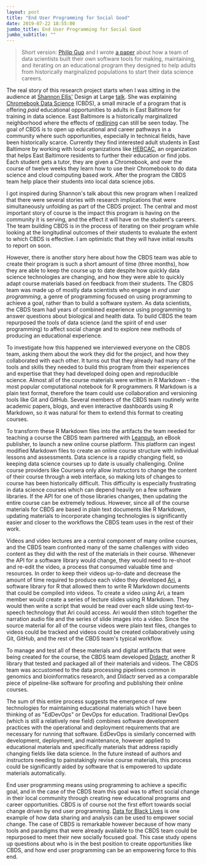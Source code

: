 ```yaml
---
layout: post
title: "End User Programming for Social Good"
date: 2019-07-22 18:55:00
jumbo_title: End User Programming for Social Good
jumbo_subtitle: ""
---
```


> Short version: [Philip Guo](https://twitter.com/pgbovine) and I wrote 
[a paper](https://seankross.com/vlhcc-2019/)
about how a team of 
data scientists built their own software tools for making, maintaining, and 
iterating on an educational program they designed to help adults from 
historically marginalized populations to start their data science careers.

The real story of this research project starts when I was sitting in the 
audience at [Shannon Ellis'](https://twitter.com/Shannon_E_Ellis/)
Design at Large [talk](https://youtu.be/P-mAGIE52yY). She was explaining
[Chromebook Data Science](https://jhudatascience.org/chromebookdatascience/) 
(CBDS), a
small miracle of a program that is offering *paid* educational opportunities to
adults in East Baltimore for training in data science. East Baltimore is a
historically marginalized neighborhood where the effects of 
[redlining](https://blogs.library.jhu.edu/2017/09/the-baltimore-redlining-map-ranking-neighborhoods/) can still be seen today. The goal of CBDS is to open up
educational and career pathways in a community where such opportunities, 
especially in technical fields, have been historically scarce. Currently they
find interested adult students in East Baltimore by working with local 
organizations like [HEBCAC](https://hebcac.org/), an organization that helps
East Baltimore residents to further their education or find jobs. Each student
gets a tutor, they are given a Chromebook, and over the course of twelve weeks
they learn how to use their Chromebook to do data science and cloud computing
based work. After the program the CBDS team help place their students into
local data science jobs.

I got inspired during Shannon's talk about this new program when I realized
that there were several stories
with research implications that were simultaneously unfolding as part of the
CBDS project. The central and most important story of course is the impact this program is having on the community it is serving, and the effect it will have
on the student's careers. The team building CBDS is in the process of iterating
on their program while looking at the longitudinal outcomes of their students to
evaluate the extent to which CBDS is effective. I am optimistic that they will
have initial results to report on soon.

However, there is another story here about how the CBDS team was able to create
their program is such a short amount of time (three months), how they are able
to keep the course up to date despite how quickly data science technologies
are changing, and how they were able to quickly adapt course materials based on
feedback from their students. The CBDS team was made up of mostly data
scientists who engage in *end user programming*, a genre of programming
focused on using programming to achieve a goal, rather than to build a software
system. As data scientists, the CBDS team had years of combined experience
using programming to answer questions about biological and health data. To
build CBDS the team repurposed the tools of data science (and the spirit of
end user programming) to affect social change and to explore new methods of 
producing an educational experience. 

To investigate how this happened we interviewed everyone on the CBDS team,
asking them about the work they did for the project, and how they collaborated
with each other. It turns out that they already had many of the tools and skills
they needed to build this program from their experiences and expertise that 
they had developed doing open and reproducible science. Almost all of the
course materials were written in R Markdown - the most popular computational
notebook for R programmers. R Markdown is a plain text format, therefore
the team could use collaboration and versioning tools like Git and GitHub.
Several members of the CBDS team routinely write academic papers, blogs, and
even interactive dashboards using R Markdown, so it was natural for them to
extend this format to creating courses.

To transform these R Markdown files into the artifacts the team needed for 
teaching a course the CBDS team partnered with [Leanpub](https://leanpub.com/),
an eBook publisher, to launch a new online course platform. This platform can
ingest modified Markdown files to create an online course structure with 
individual lessons and assessments. Data science is a rapidly changing field,
so keeping data science courses up to date is usually challenging. Online
course providers like Coursera only allow instructors to change the content of
their course through a web interface, so making lots of changes to course has
been historically difficult. This difficulty is especially frustrating in data 
science courses which can depend heavily on a few software libraries. If the 
API for one of those libraries changes, then updating the entire course can be
extremely tedious. However, since all of the course materials for CBDS are based
in plain text documents like R Markdown, updating materials to incorporate
changing technologies is significantly easier and closer to the workflows the
CBDS team uses in the rest of their work.

Videos and video lectures are a central component of many online courses, and
the CBDS team confronted many of the same challenges with video content as they
did with the rest of the materials in their course. Whenever the API for a 
software library would change, they would need to re-shoot and re-edit the
video, a process that consumed valuable time and resources. In order to keep
their videos up-to-date and decrease the amount of time required to produce each
video they developed [Ari](https://github.com/seankross/ari), a software 
library for R that allowed them to write
R Markdown documents that could be compiled into videos. To create a video
using Ari, a team member would create a series of lecture slides using R
Markdown. They would then write a script that would be read over each slide
using text-to-speech technology that Ari could access. Ari would then stitch
together the narration audio file and the series of slide images into a video.
Since the source material for all of the course videos were plain text files,
changes to videos could be tracked and videos could be created collaboratively
using Git, GitHub, and the rest of the CBDS team's typical workflow.

To manage and test all of these materials and digital artifacts that were being
created for the course, the CBDS team developed 
[Didactr](https://github.com/muschellij2/didactr), another R library that
tested and packaged all of their materials and videos. The CBDS team was 
accustomed to the data processing pipelines common in genomics and 
bioinformatics research, and Didactr served as a comparable piece of 
pipeline-like software for proofing and publishing their online courses.

The sum of this entire process suggests the emergence of new technologies for
maintaining educational materials which I have been thinking of as "EdDevOps"
or DevOps for education. Traditional DevOps (which is still a relatively
new field) combines software development practices with the operational and
deployment requirements that are necessary for running that software. EdDevOps
is similarly concerned with development, deployment, and maintenance, however
applied to educational materials and specifically materials that address
rapidly changing fields like data science. In the future instead of authors and
instructors needing to painstakingly revise course materials, this process
could be significantly aided by software that is empowered to update materials
automatically.

End user programming means using programming to achieve a specific goal, and in
the case of the CBDS team this goal was to affect social change in their local
community through creating new educational programs and career opportunities. 
CBDS is of course not the first effort towards social change driven by end user 
programming. [Data for Black Lives](http://d4bl.org/about.html) is one example
of how data sharing and analysis can be used to empower social change. The case
of CBDS is remarkable however because of how many tools and paradigms that were
already available to the CBDS team could be repurposed to meet their new 
socially focused goal. This case study opens up questions about who is in the
best position to create opportunities like CBDS, and how end user programming
can be an empowering force to this end.
